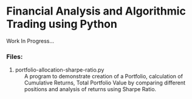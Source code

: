 # Financial Analysis and Algorithmic Trading using Python
<p>Work In Progress...</p>

### Files:
<ol>
  <li>
    portfolio-allocation-sharpe-ratio.py
    <ul>
      A program to demonstrate creation of a Portfolio, calculation of Cumulative Returns, Total Portfolio Value by comparing different positions and analysis of returns using Sharpe Ratio.
    </ul>
  </li>
</ol>
